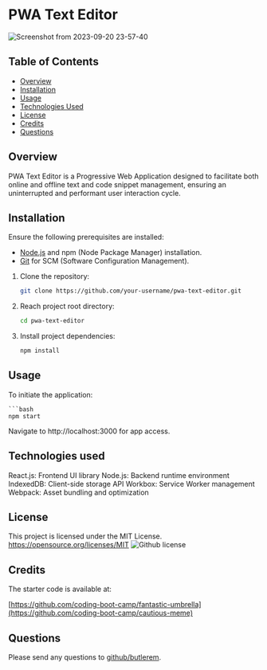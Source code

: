 # PWA Text Editor

![Screenshot from 2023-09-20 23-57-40](https://github.com/butlerem/PWA-Text-Editor/assets/130527417/bfc01727-caa6-44b0-ae37-7fca81630477)

## Table of Contents

- [Overview](#overview)
- [Installation](#installation)
- [Usage](#usage)
- [Technologies Used](#technologies-used)
- [License](#license)
- [Credits](#credits)
- [Questions](#questions)

## Overview

PWA Text Editor is a Progressive Web Application designed to facilitate both online and offline text and code snippet management, ensuring an uninterrupted and performant user interaction cycle.

## Installation

Ensure the following prerequisites are installed:

- [Node.js](https://nodejs.org/) and npm (Node Package Manager) installation.
- [Git](https://git-scm.com/) for SCM (Software Configuration Management).

1. Clone the repository:

    ```bash
    git clone https://github.com/your-username/pwa-text-editor.git
    ```

2. Reach project root directory:

    ```bash
    cd pwa-text-editor
    ```

3. Install project dependencies:

    ```bash
    npm install
    ```
## Usage

To initiate the application:

    ```bash
    npm start
    
Navigate to http://localhost:3000 for app access.

## Technologies used

React.js: Frontend UI library
Node.js: Backend runtime environment
IndexedDB: Client-side storage API
Workbox: Service Worker management
Webpack: Asset bundling and optimization

## License
This project is licensed under the MIT License.
https://opensource.org/licenses/MIT
![Github license](https://img.shields.io/badge/license-MIT-blue.svg)

## Credits

The starter code is available at:

[https://github.com/coding-boot-camp/fantastic-umbrella](https://github.com/coding-boot-camp/cautious-meme)
 
## Questions
Please send any questions to [github/butlerem](https://github.com/butlerem).
